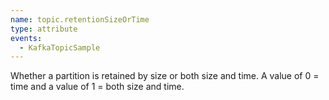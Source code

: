 ```yaml
---
name: topic.retentionSizeOrTime
type: attribute
events:
  - KafkaTopicSample
---
```


Whether a partition is retained by size or both size and time. A value of 0 = time and a value of 1 = both size and time.